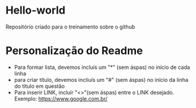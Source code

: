 # Hello-world
Repositório criado para o treinamento sobre o github

# Personalização do Readme

* Para formar lista, devemos incluís um "*" (sem áspas) no início de cada linha
* para criar título, devemos incliuís um "#" (sem áspas) no início da linha do título em questão
* Para inserir LINK, incluír "<>"(sem áspas) entre o LINK desejado. Exemplo: <https://www.google.com.br/>
